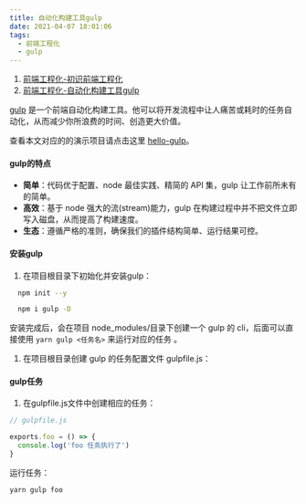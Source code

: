 ```yaml
---
title: 自动化构建工具gulp
date: 2021-04-07 18:01:06
tags:
  - 前端工程化
  - gulp
---
```

1. [前端工程化-初识前端工程化]()
2. [前端工程化-自动化构建工具gulp]()

[gulp](https://gulpjs.com/) 是一个前端自动化构建工具。他可以将开发流程中让人痛苦或耗时的任务自动化，从而减少你所浪费的时间、创造更大价值。

查看本文对应的的演示项目请点击这里 [hello-gulp]()。

#### gulp的特点
  - **简单**：代码优于配置、node 最佳实践、精简的 API 集，gulp 让工作前所未有的简单。
  - **高效**：基于 node 强大的流(stream)能力，gulp 在构建过程中并不把文件立即写入磁盘，从而提高了构建速度。
  - **生态**：遵循严格的准则，确保我们的插件结构简单、运行结果可控。

#### 安装gulp
1. 在项目根目录下初始化并安装gulp：
```sh
  npm init --y 

  npm i gulp -D
```
安装完成后，会在项目 node_modules/目录下创建一个 gulp 的 cli，后面可以直接使用 `yarn gulp <任务名>` 来运行对应的任务 。
1. 在项目根目录创建 gulp 的任务配置文件 gulpfile.js：
#### gulp任务
1. 在gulpfile.js文件中创建相应的任务：
```js
// gulpfile.js

exports.foo = () => {
  console.log('foo 任务执行了')
}
```
运行任务：
```sh
yarn gulp foo
```
